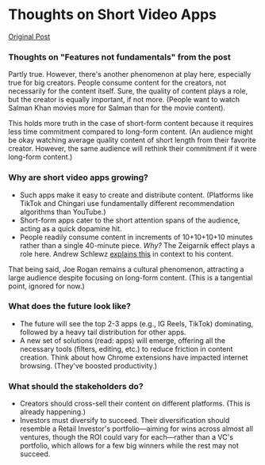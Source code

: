 # Thoughts on Short Video Apps

[Original Post](https://www.linkedin.com/feed/update/urn:li:activity:6897492187681042432/)

### Thoughts on "Features not fundamentals" from the post

Partly true. However, there's another phenomenon at play here, especially true for big creators. People consume content for the creators, not necessarily for the content itself. Sure, the quality of content plays a role, but the creator is equally important, if not more. (People want to watch Salman Khan movies more for Salman than for the movie content).

This holds more truth in the case of short-form content because it requires less time commitment compared to long-form content. (An audience might be okay watching average quality content of short length from their favorite creator. However, the same audience will rethink their commitment if it were long-form content.)

### Why are short video apps growing?

- Such apps make it easy to create and distribute content. (Platforms like TikTok and Chingari use fundamentally different recommendation algorithms than YouTube.)
- Short-form apps cater to the short attention spans of the audience, acting as a quick dopamine hit.
- People readily consume content in increments of 10+10+10+10 minutes rather than a single 40-minute piece. _Why?_ The Zeigarnik effect plays a role here. Andrew Schlewz [explains this](https://youtu.be/dl2MQq4qO4Y?t=390) in context to his content. 

That being said, Joe Rogan remains a cultural phenomenon, attracting a large audience despite focusing on long-form content. (This is a tangential point, ignored for now.)


### What does the future look like?

- The future will see the top 2-3 apps (e.g., IG Reels, TikTok) dominating, followed by a heavy tail distribution for other apps.
- A new set of solutions (read: apps) will emerge, offering all the necessary tools (filters, editing, etc.) to reduce friction in content creation. Think about how Chrome extensions have impacted internet browsing. (They've boosted productivity.)

### What should the stakeholders do?

- Creators should cross-sell their content on different platforms. (This is already happening.)
- Investors must diversify to succeed. Their diversification should resemble a Retail Investor's portfolio—aiming for wins across almost all ventures, though the ROI could vary for each—rather than a VC's portfolio, which allows for a few big winners while the rest may not succeed.